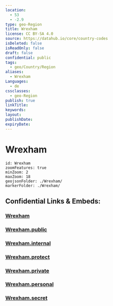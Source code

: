 ```yaml
---
location:
  - 53
  - -2.9
type: geo-Region
title: Wrexham
license: CC BY-SA 4.0
source: https://datahub.io/core/country-codes
isDeleted: false
isReadOnly: false
draft: false
confidential: public
tags:
  - geo/Country/Region
aliases:
  - Wrexham
Languages:
  - de
cssclasses:
  - geo-Region
publish: true
linkTitle:
keywords:
layout:
publishDate:
expiryDate:
---
```


# Wrexham

```leaflet
id: Wrexham
zoomFeatures: true 
minZoom: 2 
maxZoom: 18
geojsonFolder: ./Wrexham/
markerFolder: ./Wrexham/
```


## Confidential Links & Embeds: 

### [Wrexham](/_Standards/Earth/Continent/Europe/Europe~North/UK/Wales/counties~Wales/Wrexham.md) 

### [Wrexham.public](/_public/Earth/Continent/Europe/Europe~North/UK/Wales/counties~Wales/Wrexham.public.md) 

### [Wrexham.internal](/_internal/Earth/Continent/Europe/Europe~North/UK/Wales/counties~Wales/Wrexham.internal.md) 

### [Wrexham.protect](/_protect/Earth/Continent/Europe/Europe~North/UK/Wales/counties~Wales/Wrexham.protect.md) 

### [Wrexham.private](/_private/Earth/Continent/Europe/Europe~North/UK/Wales/counties~Wales/Wrexham.private.md) 

### [Wrexham.personal](/_personal/Earth/Continent/Europe/Europe~North/UK/Wales/counties~Wales/Wrexham.personal.md) 

### [Wrexham.secret](/_secret/Earth/Continent/Europe/Europe~North/UK/Wales/counties~Wales/Wrexham.secret.md)

